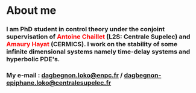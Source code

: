 # About me

### I am PhD student in control theory under the conjoint supervisation of <span style="color: red;">Antoine Chaillet</span> (L2S: Centrale Supelec) and <span style="color: red;">Amaury Hayat</span> (CERMICS). I work on the stability of some infinite dimensional systems namely time-delay systems and hyperbolic PDE's.

### My e-mail : dagbegnon.loko@enpc.fr / dagbegnon-epiphane.loko@centralesupelec.fr
